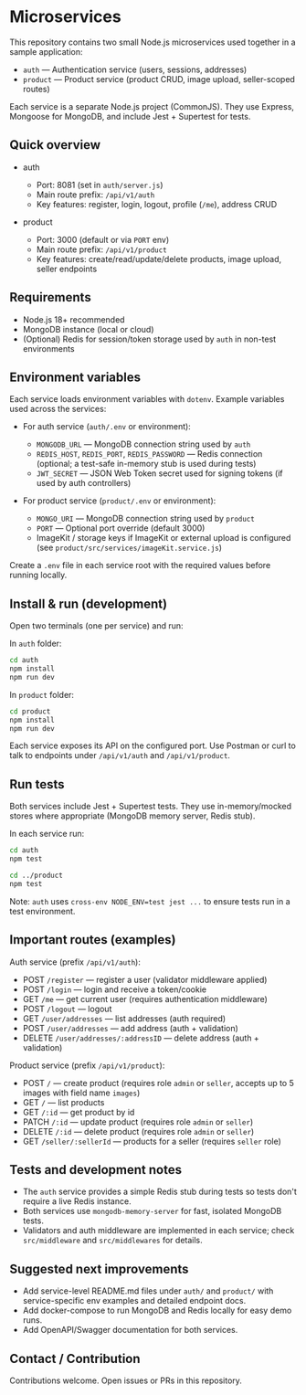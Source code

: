 # Microservices

This repository contains two small Node.js microservices used together in a sample application:

- `auth` — Authentication service (users, sessions, addresses)
- `product` — Product service (product CRUD, image upload, seller-scoped routes)

Each service is a separate Node.js project (CommonJS). They use Express, Mongoose for MongoDB, and include Jest + Supertest for tests.

## Quick overview

- auth

  - Port: 8081 (set in `auth/server.js`)
  - Main route prefix: `/api/v1/auth`
  - Key features: register, login, logout, profile (`/me`), address CRUD

- product
  - Port: 3000 (default or via `PORT` env)
  - Main route prefix: `/api/v1/product`
  - Key features: create/read/update/delete products, image upload, seller endpoints

## Requirements

- Node.js 18+ recommended
- MongoDB instance (local or cloud)
- (Optional) Redis for session/token storage used by `auth` in non-test environments

## Environment variables

Each service loads environment variables with `dotenv`. Example variables used across the services:

- For auth service (`auth/.env` or environment):

  - `MONGODB_URL` — MongoDB connection string used by `auth`
  - `REDIS_HOST`, `REDIS_PORT`, `REDIS_PASSWORD` — Redis connection (optional; a test-safe in-memory stub is used during tests)
  - `JWT_SECRET` — JSON Web Token secret used for signing tokens (if used by auth controllers)

- For product service (`product/.env` or environment):
  - `MONGO_URI` — MongoDB connection string used by `product`
  - `PORT` — Optional port override (default 3000)
  - ImageKit / storage keys if ImageKit or external upload is configured (see `product/src/services/imageKit.service.js`)

Create a `.env` file in each service root with the required values before running locally.

## Install & run (development)

Open two terminals (one per service) and run:

In `auth` folder:

```bash
cd auth
npm install
npm run dev
```

In `product` folder:

```bash
cd product
npm install
npm run dev
```

Each service exposes its API on the configured port. Use Postman or curl to talk to endpoints under `/api/v1/auth` and `/api/v1/product`.

## Run tests

Both services include Jest + Supertest tests. They use in-memory/mocked stores where appropriate (MongoDB memory server, Redis stub).

In each service run:

```bash
cd auth
npm test

cd ../product
npm test
```

Note: `auth` uses `cross-env NODE_ENV=test jest ...` to ensure tests run in a test environment.

## Important routes (examples)

Auth service (prefix `/api/v1/auth`):

- POST `/register` — register a user (validator middleware applied)
- POST `/login` — login and receive a token/cookie
- GET `/me` — get current user (requires authentication middleware)
- POST `/logout` — logout
- GET `/user/addresses` — list addresses (auth required)
- POST `/user/addresses` — add address (auth + validation)
- DELETE `/user/addresses/:addressID` — delete address (auth + validation)

Product service (prefix `/api/v1/product`):

- POST `/` — create product (requires role `admin` or `seller`, accepts up to 5 images with field name `images`)
- GET `/` — list products
- GET `/:id` — get product by id
- PATCH `/:id` — update product (requires role `admin` or `seller`)
- DELETE `/:id` — delete product (requires role `admin` or `seller`)
- GET `/seller/:sellerId` — products for a seller (requires `seller` role)

## Tests and development notes

- The `auth` service provides a simple Redis stub during tests so tests don't require a live Redis instance.
- Both services use `mongodb-memory-server` for fast, isolated MongoDB tests.
- Validators and auth middleware are implemented in each service; check `src/middleware` and `src/middlewares` for details.

## Suggested next improvements

- Add service-level README.md files under `auth/` and `product/` with service-specific env examples and detailed endpoint docs.
- Add docker-compose to run MongoDB and Redis locally for easy demo runs.
- Add OpenAPI/Swagger documentation for both services.

## Contact / Contribution

Contributions welcome. Open issues or PRs in this repository.

